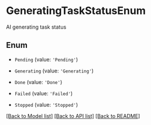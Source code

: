 # GeneratingTaskStatusEnum

AI generating task status

## Enum

* `Pending` (value: `'Pending'`)

* `Generating` (value: `'Generating'`)

* `Done` (value: `'Done'`)

* `Failed` (value: `'Failed'`)

* `Stopped` (value: `'Stopped'`)

[[Back to Model list]](../README.md#documentation-for-models) [[Back to API list]](../README.md#documentation-for-api-endpoints) [[Back to README]](../README.md)
